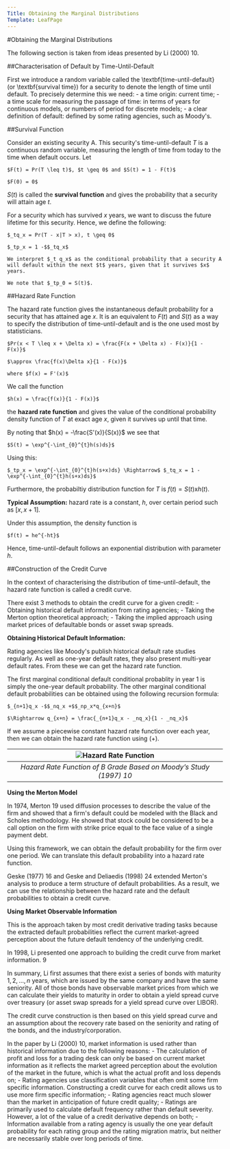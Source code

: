 ```yaml
---
Title: Obtaining the Marginal Distributions
Template: LeafPage
---
```


#Obtaining the Marginal Distributions

The following section is taken from ideas presented by Li (2000) 10.

##Characterisation of Default by Time-Until-Default

First we introduce a random variable called the \textbf{time-until-default} (or \textbf{survival time}) for a security to denote the length of time until default. 
To precisely determine this we need:
	- a time origin: current time;
	- a time scale for measuring the passage of time: in terms of years for continuous models, or numbers of period for discrete models;
	- a clear definition of default: defined by some rating agencies, such as Moody's.

##Survival Function

Consider an existing security A. This security's time-until-default $T$ is a continuous random variable, measuring the length of time from today to the time when default occurs. Let

	$F(t) = Pr(T \leq t)$, $t \geq 0$ and $S(t) = 1 - F(t)$
	
	$F(0) = 0$

$S(t)$ is called the **survival function** and gives the probability that a security will attain age $t$. 

For a security which has survived $x$ years, we want to discuss the future lifetime for this security. Hence, we define the following:

	$_tq_x = Pr(T - x|T > x), t \geq 0$ 
	
	$_tp_x = 1 -$$_tq_x$ 

	We interpret $_t q_x$ as the conditional probability that a security A will default within the next $t$ years, given that it survives $x$ years. 

	We note that $_tp_0 = S(t)$.

##Hazard Rate Function

The hazard rate function gives the instantaneous default probability for a security that has attained age $x$. It is an equivalent to $F(t)$ and $S(t)$ as a way to specify the distribution of time-until-default and is the one used most by statisticians. 

	$Pr(x < T \leq x + \Delta x) = \frac{F(x + \Delta x) - F(x)}{1 - F(x)}$
	
	$\approx \frac{f(x)\Delta x}{1 - F(x)}$
	
	where $f(x) = F'(x)$

We call the function 

	$h(x) = \frac{f(x)}{1 - F(x)}$

the **hazard rate function** and gives the value of the conditional probability density function of $T$ at exact age $x$, given it survives up until that time. 

By noting that $h(x) = -\frac{S'(x)}{S(x)}$ we see that

	$S(t) = \exp^{-\int_{0}^{t}h(s)ds}$


Using this:

	$_tp_x = \exp^{-\int_{0}^{t}h(s+x)ds} \Rightarrow$ $_tq_x = 1 - \exp^{-\int_{0}^{t}h(s+x)ds}$


Furthermore, the probabiltiy distribution function for $T$ is $f(t) = S(t)$x$h(t)$. 

**Typical Assumption:** hazard rate is a constant, $h$, over certain period such as [$x, x+1$]. 

Under this assumption, the density function is

	$f(t) = he^{-ht}$

Hence, time-until-default follows an exponential distribution with parameter $h$.

##Construction of the Credit Curve

In the context of characterising the distribution of time-until-default, the hazard rate function is called a credit curve. 

There exist 3 methods to obtain the credit curve for a given credit:
	- Obtaining historical default information from rating agencies;
	- Taking the Merton option theoretical approach;
	- Taking the implied approach using market prices of defaultable bonds or asset swap spreads.

**Obtaining Historical Default Information:**

Rating agencies like Moody's publish historical default rate studies regularly. As well as one-year default rates, they also present multi-year default rates. From these we can get the hazard rate function. 

The first marginal conditional default conditional probablity in year 1 is simply the one-year default probability. The other marginal conditional default probabilities can be obtained using the following recursion formula:

	$_{n+1}q_x -$$_nq_x +$$_np_x*q_{x+n}$
	
	$\Rightarrow q_{x+n} = \frac{_{n+1}q_x - _nq_x}{1 - _nq_x}$ 

If we assume a piecewise constant hazard rate function over each year, then we can obtain the hazard rate function using ($+$).  

| ![Hazard Rate Function](http://db716.user.srcf.net/eim-case-studies/media/Figure11.png) | 
|:--:| 
| *Hazard Rate Function of B Grade Based on Moody’s Study (1997) 10* |

**Using the Merton Model**

In 1974, Merton 19 used diffusion processes to describe the value of the firm and showed that a firm's default could be modeled with the Black and Scholes methodology. He showed that stock could be considered to be a call option on the firm with strike price equal to the face value of a single payment debt.

Using this framework, we can obtain the default probability for the firm over one period. We can translate this default probability into a hazard rate function. 

Geske (1977) 16 and Geske and Deliaedis (1998) 24 extended Merton's analysis to produce a term structure of default probabilities. As a result, we can use the relationship between the hazard rate and the default probabilities to obtain a credit curve.

**Using Market Observable Information**

This is the approach taken by most credit derivative trading tasks because the extracted default probabilities reflect the current market-agreed perception about the future default tendency of the underlying credit. 

In 1998, Li presented one approach to building the credit curve from market information. 9

In summary, Li first assumes that there exist a series of bonds with maturity $1, 2, ..., n$ years, which are issued by the same company and have the same seniority. All of those bonds have observable market prices from which we can calculate their yields to maturity in order to obtain a yield spread curve over treasury (or asset swap spreads for a yield spread curve over LIBOR). 

The credit curve construction is then based on this yield spread curve and an assumption about the recovery rate based on the seniority and rating of the bonds, and the industry/corporation. 

In the paper by Li (2000) 10, market information is used rather than historical information due to the following reasons:
	- The calculation of profit and loss for a trading desk can only be based on current market information as it reflects the market agreed perception about the evolution of the market in the future, which is what the actual profit and loss depends on;
	- Rating agencies use classification variables that often omit some firm specific information. Constructing a credit curve for each credit allows us to use more firm specific information;
	- Rating agencies react much slower than the market in anticipation of future credit quality;
	- Ratings are primarily used to calculate default frequency rather than default severity. However, a lot of the value of a credit derivative depends on both;
	- Information available from a rating agency is usually the one year default probability for each rating group and the rating migration matrix, but neither are necessarily stable over long periods of time. 

